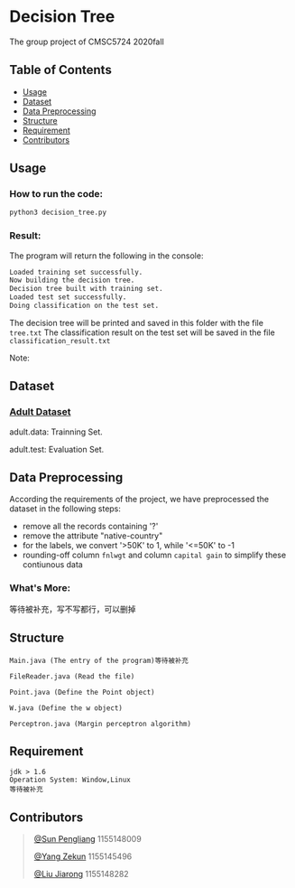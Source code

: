 # Decision Tree
The group project of CMSC5724 2020fall

## Table of Contents

- [Usage](#usage)
- [Dataset](#dataset)
- [Data Preprocessing](#data-preprocessing)
- [Structure](#structure)
- [Requirement](#requirement)
- [Contributors](#contributors)

## Usage
### How to run the code:

```sh
python3 decision_tree.py
```
  
### Result: 
The program will return the following in the console:
```sh
Loaded training set successfully.
Now building the decision tree.
Decision tree built with training set.
Loaded test set successfully.
Doing classification on the test set.
```

The decision tree will be printed and saved in this folder with the file `tree.txt`
The classification result on the test set will be saved in the file `classification_result.txt`
  
Note: 

  
## Dataset

### [Adult Dataset](http://archive.ics.uci.edu/ml/datasets/Adult)
  
adult.data: Trainning Set.
  
adult.test: Evaluation Set.

## Data Preprocessing

According the requirements of the project, we have preprocessed the dataset in the following steps:
- remove all the records containing '?'
- remove the attribute "native-country"
- for the labels, we convert '>50K' to 1, while '<=50K' to -1
- rounding-off column `fnlwgt` and column `capital gain` to simplify these contiunous data

### What's More:

等待被补充，写不写都行，可以删掉

## Structure 
  
```
Main.java (The entry of the program)等待被补充

FileReader.java (Read the file)

Point.java (Define the Point object)

W.java (Define the w object)

Perceptron.java (Margin perceptron algorithm)
```

  
## Requirement
```
jdk > 1.6
Operation System: Window,Linux
等待被补充
```
  
## Contributors

> ​	[@Sun Pengliang](https://github.com/sunpengliang)  1155148009
> 
> ​	[@Yang Zekun](https://github.com/Dopeeee)          1155145496
> 
> ​	[@Liu Jiarong](https://github.com/laukawing)      1155148282
>

